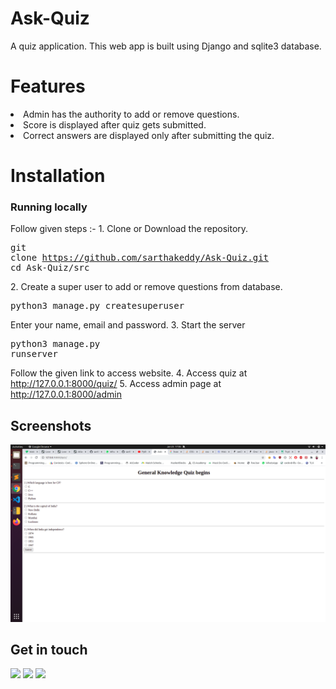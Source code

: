 # Ask-Quiz
A quiz application.
This web app is built using Django and sqlite3 database.

# Features
  <li>Admin has the authority to add or remove questions.</li> 
  <li>Score is displayed after quiz gets submitted.</li>
  <li>Correct answers are displayed only after submitting the quiz.</li>

# Installation

### Running locally
Follow given steps :-
    1. Clone or Download the repository.
        <pre>git clone https://github.com/sarthakeddy/Ask-Quiz.git
        cd Ask-Quiz/src</pre>
    2. Create a super user to add or remove questions from database.
        <pre>python3 manage.py createsuperuser</pre>
        Enter your name, email and password.
    3. Start the server
        <pre>python3 manage.py runserver</pre>
        Follow the given link to access website.
    4. Access quiz at http://127.0.0.1:8000/quiz/
    5. Access admin page at http://127.0.0.1:8000/admin 

## Screenshots
![Starting Page](img/screen.png "First")

## Get in touch
[<img src="https://image.flaticon.com/icons/svg/185/185964.svg" width="35" padding="10">](https://www.linkedin.com/in/sarthakeddy/)
[<img src="https://image.flaticon.com/icons/svg/185/185985.svg" width="35" padding="10">](https://www.instagram.com/sarthak.eddy/)
[<img src="https://upload.wikimedia.org/wikipedia/commons/9/91/Octicons-mark-github.svg" width="35" padding="10">](https://github.com/sarthakeddy)